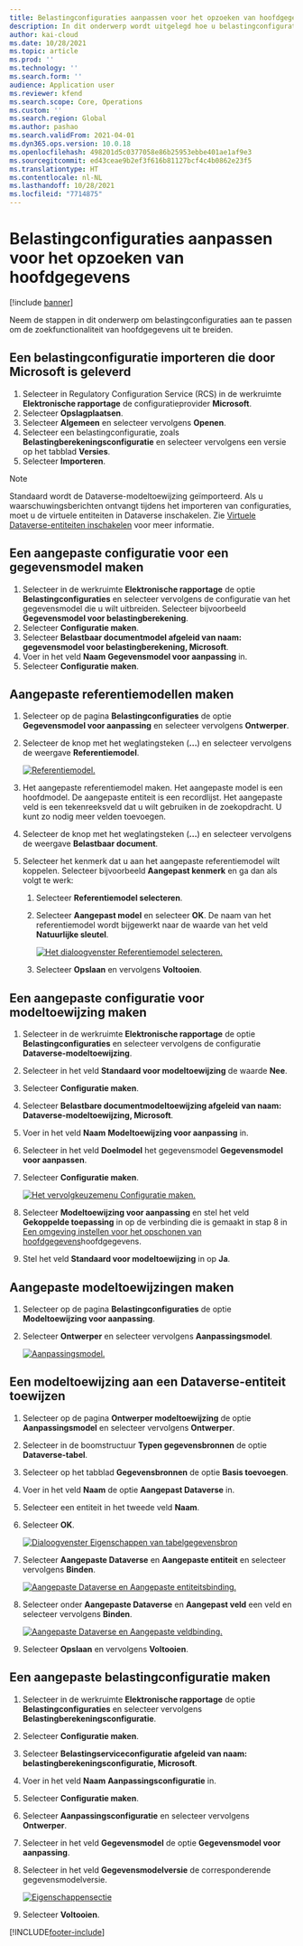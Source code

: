 ```yaml
---
title: Belastingconfiguraties aanpassen voor het opzoeken van hoofdgegevens
description: In dit onderwerp wordt uitgelegd hoe u belastingconfiguraties kunt aanpassen om de zoekfunctionaliteit van hoofdgegevens uit te breiden.
author: kai-cloud
ms.date: 10/28/2021
ms.topic: article
ms.prod: ''
ms.technology: ''
ms.search.form: ''
audience: Application user
ms.reviewer: kfend
ms.search.scope: Core, Operations
ms.custom: ''
ms.search.region: Global
ms.author: pashao
ms.search.validFrom: 2021-04-01
ms.dyn365.ops.version: 10.0.18
ms.openlocfilehash: 498201d5c0377058e86b25953ebbe401ae1af9e3
ms.sourcegitcommit: ed43ceae9b2ef3f616b81127bcf4c4b0862e23f5
ms.translationtype: HT
ms.contentlocale: nl-NL
ms.lasthandoff: 10/28/2021
ms.locfileid: "7714875"
---
```

# <a name="customize-tax-configurations-for-master-data-lookup"></a>Belastingconfiguraties aanpassen voor het opzoeken van hoofdgegevens

[!include [banner](../includes/banner.md)]

Neem de stappen in dit onderwerp om belastingconfiguraties aan te passen om de zoekfunctionaliteit van hoofdgegevens uit te breiden.

## <a name="import-a-tax-configuration-provided-by-microsoft"></a>Een belastingconfiguratie importeren die door Microsoft is geleverd

1. Selecteer in Regulatory Configuration Service (RCS) in de werkruimte **Elektronische rapportage** de configuratieprovider **Microsoft**.
2. Selecteer **Opslagplaatsen**.
3. Selecteer **Algemeen** en selecteer vervolgens **Openen**.
4. Selecteer een belastingconfiguratie, zoals **Belastingberekeningsconfiguratie** en selecteer vervolgens een versie op het tabblad **Versies**.
5. Selecteer **Importeren**.

> [!NOTE]
> Standaard wordt de Dataverse-modeltoewijzing geïmporteerd. Als u waarschuwingsberichten ontvangt tijdens het importeren van configuraties, moet u de virtuele entiteiten in Dataverse inschakelen. Zie [Virtuele Dataverse-entiteiten inschakelen](../../fin-ops-core/dev-itpro/power-platform/enable-virtual-entities.md) voor meer informatie.

## <a name="create-a-customized-data-model-configuration"></a>Een aangepaste configuratie voor een gegevensmodel maken

1. Selecteer in de werkruimte **Elektronische rapportage** de optie **Belastingconfiguraties** en selecteer vervolgens de configuratie van het gegevensmodel die u wilt uitbreiden. Selecteer bijvoorbeeld **Gegevensmodel voor belastingberekening**.
2. Selecteer **Configuratie maken**.
3. Selecteer **Belastbaar documentmodel afgeleid van naam: gegevensmodel voor belastingberekening, Microsoft**.
4. Voer in het veld **Naam** **Gegevensmodel voor aanpassing** in.
5. Selecteer **Configuratie maken**.

## <a name="create-customized-reference-models"></a>Aangepaste referentiemodellen maken

1. Selecteer op de pagina **Belastingconfiguraties** de optie **Gegevensmodel voor aanpassing** en selecteer vervolgens **Ontwerper**.
2. Selecteer de knop met het weglatingsteken (**...**) en selecteer vervolgens de weergave **Referentiemodel**.

    [![Referentiemodel.](./media/pic2.png)](./media/pic2.png)

3. Het aangepaste referentiemodel maken. Het aangepaste model is een hoofdmodel. De aangepaste entiteit is een recordlijst. Het aangepaste veld is een tekenreeksveld dat u wilt gebruiken in de zoekopdracht. U kunt zo nodig meer velden toevoegen.
4. Selecteer de knop met het weglatingsteken (**...**) en selecteer vervolgens de weergave **Belastbaar document**.
5. Selecteer het kenmerk dat u aan het aangepaste referentiemodel wilt koppelen. Selecteer bijvoorbeeld **Aangepast kenmerk** en ga dan als volgt te werk:

    1. Selecteer **Referentiemodel selecteren**.
    2. Selecteer **Aangepast model** en selecteer **OK**. De naam van het referentiemodel wordt bijgewerkt naar de waarde van het veld **Natuurlijke sleutel**.

        [![Het dialoogvenster Referentiemodel selecteren.](./media/pic5.png)](./media/pic5.png)

    3. Selecteer **Opslaan** en vervolgens **Voltooien**.

## <a name="create-a-customized-model-mapping-configuration"></a>Een aangepaste configuratie voor modeltoewijzing maken

1. Selecteer in de werkruimte **Elektronische rapportage** de optie **Belastingconfiguraties** en selecteer vervolgens de configuratie **Dataverse-modeltoewijzing**.
2. Selecteer in het veld **Standaard voor modeltoewijzing** de waarde **Nee**.
3. Selecteer **Configuratie maken**.
4. Selecteer **Belastbare documentmodeltoewijzing afgeleid van naam: Dataverse-modeltoewijzing, Microsoft**.
5. Voer in het veld **Naam** **Modeltoewijzing voor aanpassing** in.
6. Selecteer in het veld **Doelmodel** het gegevensmodel **Gegevensmodel voor aanpassen**.
7. Selecteer **Configuratie maken**.

    [![Het vervolgkeuzemenu Configuratie maken.](./media/pic6.png)](./media/pic6.png)

8. Selecteer **Modeltoewijzing voor aanpassing** en stel het veld **Gekoppelde toepassing** in op de verbinding die is gemaakt in stap 8 in [Een omgeving instellen voor het opschonen van hoofdgegevens](tax-service-set-up-environment-master-data-lookup.md)hoofdgegevens.
9. Stel het veld **Standaard voor modeltoewijzing** in op **Ja**.

## <a name="create-customized-model-mappings"></a>Aangepaste modeltoewijzingen maken

1. Selecteer op de pagina **Belastingconfiguraties** de optie **Modeltoewijzing voor aanpassing**.
2. Selecteer **Ontwerper** en selecteer vervolgens **Aanpassingsmodel**.

    [![Aanpassingsmodel.](./media/pic8.png)](./media/pic8.png)

## <a name="map-a-model-mapping-to-a-dataverse-entity"></a>Een modeltoewijzing aan een Dataverse-entiteit toewijzen

1. Selecteer op de pagina **Ontwerper modeltoewijzing** de optie **Aanpassingsmodel** en selecteer vervolgens **Ontwerper**.
2. Selecteer in de boomstructuur **Typen gegevensbronnen** de optie **Dataverse-tabel**.
3. Selecteer op het tabblad **Gegevensbronnen** de optie **Basis toevoegen**.
4. Voer in het veld **Naam** de optie **Aangepast Dataverse** in.
5. Selecteer een entiteit in het tweede veld **Naam**.
6. Selecteer **OK**.

    [![Dialoogvenster Eigenschappen van tabelgegevensbron](./media/pic9.png)](./media/pic9.png)

7. Selecteer **Aangepaste Dataverse** en **Aangepaste entiteit** en selecteer vervolgens **Binden**.

    [![Aangepaste Dataverse en Aangepaste entiteitsbinding.](./media/pic10.png)](./media/pic10.png)

8. Selecteer onder **Aangepaste Dataverse** en **Aangepast veld** een veld en selecteer vervolgens **Binden**.

    [![Aangepaste Dataverse en Aangepaste veldbinding.](./media/pic11.png)](./media/pic11.png)

9. Selecteer **Opslaan** en vervolgens **Voltooien**.

## <a name="create-a-customized-tax-configuration"></a>Een aangepaste belastingconfiguratie maken

1. Selecteer in de werkruimte **Elektronische rapportage** de optie **Belastingconfiguraties** en selecteer vervolgens **Belastingberekeningsconfiguratie**.
2. Selecteer **Configuratie maken**.
3. Selecteer **Belastingserviceconfiguratie afgeleid van naam: belastingberekeningsconfiguratie, Microsoft**.
4. Voer in het veld **Naam** **Aanpassingsconfiguratie** in.
5. Selecteer **Configuratie maken**.
6. Selecteer **Aanpassingsconfiguratie** en selecteer vervolgens **Ontwerper**.
7. Selecteer in het veld **Gegevensmodel** de optie **Gegevensmodel voor aanpassing**.
8. Selecteer in het veld **Gegevensmodelversie** de corresponderende gegevensmodelversie.

    [![Eigenschappensectie](./media/pic13.png)](./media/pic13.png)

9. Selecteer **Voltooien**.

[!INCLUDE[footer-include](../../includes/footer-banner.md)]
